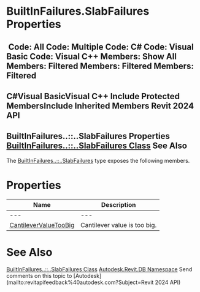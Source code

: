# BuiltInFailures.SlabFailures Properties

﻿
 Code: All Code: Multiple Code: C# Code: Visual Basic Code: Visual C++  Members: Show All Members: Filtered Members: Filtered Members: Filtered   
---  
C#Visual BasicVisual C++
Include Protected MembersInclude Inherited Members
Revit 2024 API  
---  
BuiltInFailures..::..SlabFailures Properties  
[BuiltInFailures..::..SlabFailures Class](4f6b3db4-ea22-7d4a-7a55-b18a43c3d93f.md "BuiltInFailures.SlabFailures Class") See Also  
---  
The [BuiltInFailures..::..SlabFailures](4f6b3db4-ea22-7d4a-7a55-b18a43c3d93f.md "BuiltInFailures.SlabFailures Class") type exposes the following members.
# Properties
| Name | Description |
| --- | --- |
| --- | --- | --- |
| [CantileverValueTooBig](d9c0895d-81cd-0cbd-cc34-108aedd51f55.md "CantileverValueTooBig Property") | Cantilever value is too big. |

# See Also
[BuiltInFailures..::..SlabFailures Class](4f6b3db4-ea22-7d4a-7a55-b18a43c3d93f.md "BuiltInFailures.SlabFailures Class")
[Autodesk.Revit.DB Namespace](87546ba7-461b-c646-cbb1-2cb8f5bff8b2.md "Autodesk.Revit.DB Namespace")
Send comments on this topic to [Autodesk](mailto:revitapifeedback%40autodesk.com?Subject=Revit 2024 API)